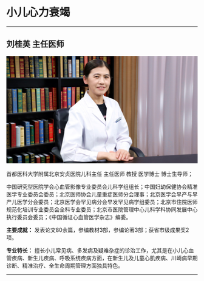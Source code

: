 # 小儿心力衰竭

---

## 刘桂英 主任医师

![1679379034774](image/c06_062/1679379034774.png)

首都医科大学附属北京安贞医院儿科主任 主任医师 教授 医学博士 博士生导师；

中国研究型医院学会心血管影像专业委员会儿科学组组长；中国妇幼保健协会精准医学专业委员会委员；北京医师协会儿童重症医师分会理事；北京医学会早产与早产儿医学分会委员；北京医学会罕见病分会早发罕见病学组委员；北京市住院医师规范化培训专业委员会全科专业委员；北京市医院管理中心儿科学科协同发展中心执行委员会委员；《中国循证心血管医学杂志》编委。


**主要成就：** 发表论文80余篇，参编教材3部，参编论著3部；获省市级成果奖2项。


**专业特长：** 擅长小儿常见病、多发病及疑难杂症的诊治工作，尤其是在小儿心血管疾病、新生儿疾病、呼吸系统疾病方面，在新生儿及儿童心肌疾病、川崎病早期诊断、精准治疗、全生命周期管理方面独具特色。

---
